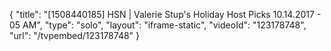 {
    "title": "[1508440185] HSN | Valerie Stup's Holiday Host Picks 10.14.2017 - 05 AM",
    "type": "solo",
    "layout": "iframe-static",
    "videoId": "123178748",
    "url": "\/tvpembed\/123178748"
}